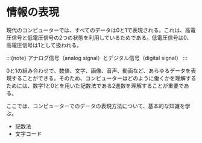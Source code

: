 # 情報の表現

現代のコンピューターでは、すべてのデータは0と1で表現される。これは、高電圧信号と低電圧信号の2つの状態を利用しているためである。低電圧信号は0、高電圧信号は1として扱われる。

:::{note}
アナログ信号（analog signal）とデジタル信号（digital signal）
:::

0と1の組み合わせで、数値、文字、画像、音声、動画など、あらゆるデータを表現することができる。そのため、コンピューターはどのように働くかを理解するためには、数字1と0とを用いた記数法である2進数を理解することが重要である。

ここでは、コンピューターでのデータの表現方法について、基本的な知識を学ぶ。

- 記数法
- 文字コード